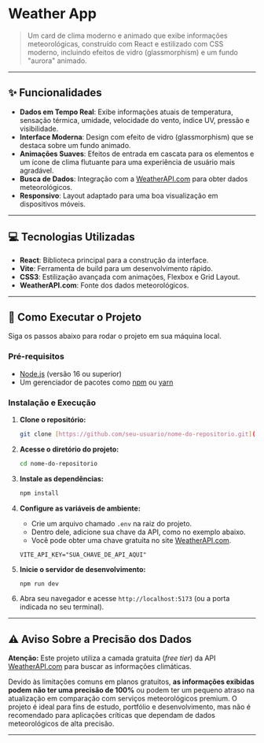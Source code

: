 # Weather App

> Um card de clima moderno e animado que exibe informações meteorológicas, construído com React e estilizado com CSS moderno, incluindo efeitos de vidro (glassmorphism) e um fundo "aurora" animado.

---

## ✨ Funcionalidades

-   **Dados em Tempo Real**: Exibe informações atuais de temperatura, sensação térmica, umidade, velocidade do vento, índice UV, pressão e visibilidade.
-   **Interface Moderna**: Design com efeito de vidro (glassmorphism) que se destaca sobre um fundo animado.
-   **Animações Suaves**: Efeitos de entrada em cascata para os elementos e um ícone de clima flutuante para uma experiência de usuário mais agradável.
-   **Busca de Dados**: Integração com a [WeatherAPI.com](https://www.weatherapi.com/) para obter dados meteorológicos.
-   **Responsivo**: Layout adaptado para uma boa visualização em dispositivos móveis.

---

## 💻 Tecnologias Utilizadas

-   **React**: Biblioteca principal para a construção da interface.
-   **Vite**: Ferramenta de build para um desenvolvimento rápido.
-   **CSS3**: Estilização avançada com animações, Flexbox e Grid Layout.
-   **WeatherAPI.com**: Fonte dos dados meteorológicos.

---

## 🚀 Como Executar o Projeto

Siga os passos abaixo para rodar o projeto em sua máquina local.

### Pré-requisitos

-   [Node.js](https://nodejs.org/en/) (versão 16 ou superior)
-   Um gerenciador de pacotes como [npm](https://www.npmjs.com/) ou [yarn](https://yarnpkg.com/)

### Instalação e Execução

1.  **Clone o repositório:**
    ```bash
    git clone [https://github.com/seu-usuario/nome-do-repositorio.git](https://github.com/seu-usuario/nome-do-repositorio.git)
    ```

2.  **Acesse o diretório do projeto:**
    ```bash
    cd nome-do-repositorio
    ```

3.  **Instale as dependências:**
    ```bash
    npm install
    ```

4.  **Configure as variáveis de ambiente:**
    -   Crie um arquivo chamado `.env` na raiz do projeto.
    -   Dentro dele, adicione sua chave da API, como no exemplo abaixo.
    -   Você pode obter uma chave gratuita no site [WeatherAPI.com](https://www.weatherapi.com/).

    ```env
    VITE_API_KEY="SUA_CHAVE_DE_API_AQUI"
    ```

5.  **Inicie o servidor de desenvolvimento:**
    ```bash
    npm run dev
    ```

6.  Abra seu navegador e acesse `http://localhost:5173` (ou a porta indicada no seu terminal).

---

## ⚠️ Aviso Sobre a Precisão dos Dados

**Atenção:** Este projeto utiliza a camada gratuita (*free tier*) da API [WeatherAPI.com](https://www.weatherapi.com/) para buscar as informações climáticas.

Devido às limitações comuns em planos gratuitos, **as informações exibidas podem não ter uma precisão de 100%** ou podem ter um pequeno atraso na atualização em comparação com serviços meteorológicos premium. O projeto é ideal para fins de estudo, portfólio e desenvolvimento, mas não é recomendado para aplicações críticas que dependam de dados meteorológicos de alta precisão.

---
